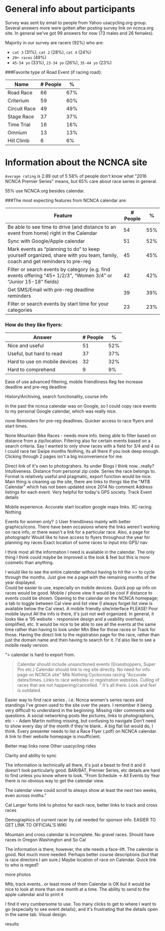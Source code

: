 # General info about participants

Survey was sent by email to people from Yahoo usacycling.org group. Several answers more were gotten after posting survey link on ncnca.org site. In general we've got 99 answers for now (73 males and 26 females).

Majority in our survey are racers (92%) who are: 
- `cat 3` (31%), `cat 2` (28%), `cat 4` (24%)
- `20+ races` (49%)
- `45-54 yo` (33%), `23-34 yo` (26%), `35-44 yo` (23%)

###Favorite type of Road Event (if racing road):

Name | # People | %
----|----|----
Road Race |66 | 67%
Criterium | 59 | 60% 
Circuit Race |49 | 49% 
Stage Race |37 | 37% 
Time Trial |16 | 16% 
Omnium | 13 | 13% 
Hill Climb |6 | 6%

# Information about the NCNCA site

`Average rating` is 2.89 out of 5
58% of people don't know what "2016 NCNCA Premier Series" means, but 65% care about race series in general.

 55% use NCNCA.org besides calendar.


###The most expecting features from NCNCA calendar are:

Feature | # People |%
-----|----|---
Be able to see time to drive (and distance to an event from home) right in the Calendar | 54| 55%
Sync with Google/Apple calendar | 51| 52%
Mark events as “planning to do” to keep yourself organized, share with you team, family, coach and get reminders to pre-reg | 45 | 45%
Filter or search events by category (e.g. find events offering “45+ 1/2/3”, “Women 3/4” or “Junior 15-18” fields) | 42 |42%
Get SMS/Email with pre-reg deadline reminders | 39 | 39%
Filter or search events by start time for your categories | 23 | 23%

### How do they like flyers:

Answer | # People | %
----|----|----
Nice and useful | 51 | 52% 
Useful, but hard to read | 37 | 37% 
Hard to use on mobile devices | 32 | 32% 
Hard to comprehend | 9 | 9%

Ease of use
advanced filtering, mobile friendliness
Reg fee increase deadline and pre-reg deadline

History/Archiving, search functionality, course info

In the past the ncnca calendar was on Google, so I could copy race events to my personal Google calendar, which was really nice.

none
Reminders for pre-reg deadlines. Quicker access to race flyers and start times. 

None
Mountain Bike Races - needs more info.
being able to filter based on distance from a zip/location. Filtering also for certain events based on a search criteria. Say I wanted to only show races with a field for 3/4 and 4 so I could race twi
Swipe months
Nothing, its all there if you look deep enough.  Clicking through 2 pages isn't a big inconvenience for me.

Direct link of it's own to photograhers. Its under Blogs I think now...really?
Intuitiveness. 
Distance from personal zip code. Series the race belongs to.
Format is relatively useful and pragmatic, export function would be nice.  Main thing is cleaning up the site, there are links to things like the "MTB Calendar" which has not been updated since 2014
No comment
Address listings for each event.  Very helpful for today's GPS society.
Track Event details 


Mobile experience. Accurate start location google maps links.
XC racing.
Nothing 

Events for women only?  :)
User friendliness mainly with better graphics/icons. There have been occasions where the links weren't working on race info, or there wasn't a link for a particular race.  Also, a page for photographr
Would like to have access to flyers throughout the year for planning my races
Exact location of some races to input into GPS/ nav

I think most all the information I need is available in the calendar.  The only thing I think could maybe be improved is the look & feel but this is more cosmetic than anything.

I would like to see the entire calendar without having to hit the >> to cycle through the months.  Just give me a page with the remaining months of the year displayed.  
Could be easier to use, especially on mobile devices. Quick pop up info on races would be good. 
Mobile / phone view
It would be cool if distance to events could be shown.
Opening to the calendar on the NCNCA homepage; a tab to toggle between Cal view and list view (I always forget list view is available below the Cal view). A mobile friendly site/interface PLEASE!
Poor mobile layout
All the info is there, it's just not well organized.
In general, it looks like a '95 website - responsive design and a usability overhaul, simplified, etc.
It would be nice to be able to see all the events at the same time rather than having to look under Mtn Bike for those races or Track for those.
Having the direct link to the registration page for the race, rather than just the domain name and then having to search for it.  I'd also like to see a mobile ready version.

"> calendar is hard to export from.
> Calendar should include unsanctioned events (Grasshoppers, Super  Pro etc.)
> Calendar should link to reg site directly. No need for info page on NCNCA site"
Mtb
Nothing
Cyclocross racing
"Accurate dates/times. 
Links to race websites or registration websites. 
Culling of races that are not happening/cancelled. "
It's all there. Look and feel is outdated.

Easier way to find race series , i.e. Ncnca women's series races and standings
I've grown used to the site over the years. I remember it being very difficult to understand in the beginning.
Missing rider comments and questions. A social networking posts like pictures, links to photographers, etc  - - Adam Martin
nothing missing, but confusing to navigate
Don't need to show every day of the month if they're blank.. A big flat list would do, I think.
Every presenter needs to list a Race Flyer (.pdf) on NCNCA calendar.  A link to their website homepage is insufficient.

Better map links
none
Other usacycling rides


Clarity and ability to sync 

The information is technically all there, it's just a beast to find it and it doesn't look particularly good. BAR/BAT, Premier Series, etc details are hard to find unless you know where to look.
"From Schedule -> All Events by Year there is no obvious way to get the calendar view.

The calendar view could scroll to always show at least the next two weeks, even across moths."


Cat
Larger fonts
link to photos for each race, better links to track and cross races

Demographics of current racer by cat needed for sponsor info. 
EASIER TO GET LINK TO OFFICIAL'S WIKI

Mountain and cross calendar is incomplete. No gravel races. Should have races in Oregon Washington and So Cal



The information is there, however, the site needs a face-lift.
The calendar is good. Not much more needed. Perhaps better course descriptions (but that is race directors I am sure.) Maybe location of race on Calendar. Quick link to who is reged?

more photos

Mtb, track events.. or least more of them
Calendar is OK but it would be nice to look at more than one month at a time. 
The ability to send to the apple calendar and to print it


I find it very cumbersome to use. Too many clicks to get to where I want to go (especially to see event details), and it's frustrating that the details open in the same tab.
Visual design.  


results